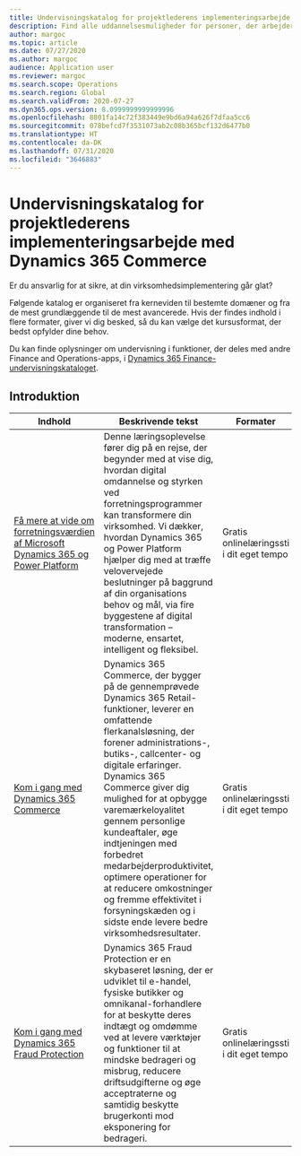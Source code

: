 ```yaml
---
title: Undervisningskatalog for projektlederens implementeringsarbejde med Dynamics 365 Commerce
description: Find alle uddannelsesmuligheder for personer, der arbejder som implementeringsprojektledere med Dynamics 365 Commerce.
author: margoc
ms.topic: article
ms.date: 07/27/2020
ms.author: margoc
audience: Application user
ms.reviewer: margoc
ms.search.scope: Operations
ms.search.region: Global
ms.search.validFrom: 2020-07-27
ms.dyn365.ops.version: 8.0999999999999996
ms.openlocfilehash: 8801fa14c72f383449e9bd6a94a626f7dfaa5cc6
ms.sourcegitcommit: 078befcd7f3531073ab2c08b365bcf132d6477b0
ms.translationtype: HT
ms.contentlocale: da-DK
ms.lasthandoff: 07/31/2020
ms.locfileid: "3646883"
---
```

# <a name="learning-catalog-for-implementation-project-managers-working-with-dynamics-365-commerce"></a>Undervisningskatalog for projektlederens implementeringsarbejde med Dynamics 365 Commerce

Er du ansvarlig for at sikre, at din virksomhedsimplementering går glat?

Følgende katalog er organiseret fra kerneviden til bestemte domæner og fra de mest grundlæggende til de mest avancerede. Hvis der findes indhold i flere formater, giver vi dig besked, så du kan vælge det kursusformat, der bedst opfylder dine behov.

Du kan finde oplysninger om undervisning i funktioner, der deles med andre Finance and Operations-apps, i [Dynamics 365 Finance-undervisningskataloget](../../finance/get-started/learning-catalog-project-manager.md).

## <a name="get-started"></a>Introduktion<a name="get-started"></a>

| Indhold | Beskrivende tekst  | Formater  | Længde    |
|------------------------------------------------------------------------------------------------------------------------------------------------------------------------------|---------------------------------------------------------------------------------------------------------------------------------------------------------------------------------------------------------------------------------------------------------------------------------------------------------------------------------------------------------------------------------------------------|-----------------------------------------|-----------|
| [Få mere at vide om forretningsværdien af Microsoft Dynamics 365 og Power Platform](https://docs.microsoft.com/learn/paths/learn-business-value-of-dynamics-365-and-power-platform/) | Denne læringsoplevelse fører dig på en rejse, der begynder med at vise dig, hvordan digital omdannelse og styrken ved forretningsprogrammer kan transformere din virksomhed. Vi dækker, hvordan Dynamics 365 og Power Platform hjælper dig med at træffe velovervejede beslutninger på baggrund af din organisations behov og mål, via fire byggestene af digital transformation – moderne, ensartet, intelligent og fleksibel. | Gratis onlinelæringssti i dit eget tempo   | 6.5 timer   |
| [Kom i gang med Dynamics 365 Commerce](https://docs.microsoft.com/learn/paths/get-started-dynamics-365-commerce/)  | Dynamics 365 Commerce, der bygger på de gennemprøvede Dynamics 365 Retail-funktioner, leverer en omfattende flerkanalsløsning, der forener administrations-, butiks-, callcenter- og digitale erfaringer. Dynamics 365 Commerce giver dig mulighed for at opbygge varemærkeloyalitet gennem personlige kundeaftaler, øge indtjeningen med forbedret medarbejderproduktivitet, optimere operationer for at reducere omkostninger og fremme effektivitet i forsyningskæden og i sidste ende levere bedre virksomhedsresultater. | Gratis onlinelæringssti i dit eget tempo   | 2 timer   |
| [Kom i gang med Dynamics 365 Fraud Protection](https://docs.microsoft.com/learn/modules/get-started-fraud-protection/)| Dynamics 365 Fraud Protection er en skybaseret løsning, der er udviklet til e-handel, fysiske butikker og omnikanal-forhandlere for at beskytte deres indtægt og omdømme ved at levere værktøjer og funktioner til at mindske bedrageri og misbrug, reducere driftsudgifterne og øge acceptraterne og samtidig beskytte brugerkonti mod eksponering for bedrageri. | Gratis onlinelæringssti i dit eget tempo | 35 minutter |
